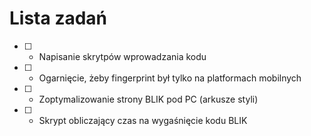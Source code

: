 # Lista zadań
- [ ] - Napisanie skrytpów wprowadzania kodu
- [ ] - Ogarnięcie, żeby fingerprint był tylko na platformach mobilnych
- [ ] - Zoptymalizowanie strony BLIK pod PC (arkusze styli)
- [ ] - Skrypt obliczający czas na wygaśnięcie kodu BLIK
